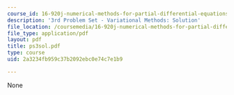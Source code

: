 ```yaml
---
course_id: 16-920j-numerical-methods-for-partial-differential-equations-sma-5212-spring-2003
description: '3rd Problem Set - Variational Methods: Solution'
file_location: /coursemedia/16-920j-numerical-methods-for-partial-differential-equations-sma-5212-spring-2003/2a3234fb959c37b2092ebc0e74c7e1b9_ps3sol.pdf
file_type: application/pdf
layout: pdf
title: ps3sol.pdf
type: course
uid: 2a3234fb959c37b2092ebc0e74c7e1b9

---
```

None